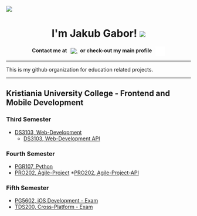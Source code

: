   ![](https://komarev.com/ghpvc/?username=JakubGabor&color=lightgray)
<div align="center"> 
  <h1>
    I'm Jakub Gabor!
  <img width ="50" src="https://camo.githubusercontent.com/d552948e7884c41fde2d32b9221d79f0df2076c7d824aaab954ca93f53d95884/68747470733a2f2f6d656469612e67697068792e636f6d2f6d656469612f6876524a434c467a6361737252346961377a2f67697068792e676966" />
  </h1>

   <b>
   Contact me at &nbsp; <a href="https://www.linkedin.com/in/jakub-gabor/"> <img height="16" align="center" src="https://upload.wikimedia.org/wikipedia/commons/thumb/a/aa/LinkedIn_2021.svg/2560px-LinkedIn_2021.svg.png" /> </a>
 </b>
   <b>
  &nbsp; or check-out my main profile &nbsp; <a href="https://github.com/JakubGabor"> <img height="25" align="center" src="https://raw.githubusercontent.com/Jakub-G-Education/.github/c7199add441871d6e30145d5cf4d4b85ac7b191a/profile/github-mark-white.svg" /> </a>
 </b>
</div>

<hr>

This is my github organization for education related projects.

<hr>

## Kristiania University College - Frontend and Mobile Development

### Third Semester
  * [DS3103, Web-Development](https://github.com/Jakub-G-Education/DS3103-Web-Development)
    * [DS3103, Web-Development API](https://github.com/Jakub-G-Education/DS3103-Web-Development-API)

### Fourth Semester
  * [PGR107, Python](https://github.com/Jakub-G-Education/PGR107-Python)
  * [PRO202, Agile-Project](https://github.com/Jakub-G-Education/PRO202-Agile-Project)
      *[PRO202, Agile-Project-API](https://github.com/Jakub-G-Education/PRO202-Agile-Project-API)

### Fifth Semester
  * [PG5602, iOS Development - Exam](https://github.com/Jakub-G-Education/PG5602-iOS-Development-Exam)
  * [TDS200, Cross-Platform - Exam](https://github.com/Jakub-G-Education/TDS200-Cross-Platform-Exam)


<!--

**Here are some ideas to get you started:**

🙋‍♀️ A short introduction - what is your organization all about?
🌈 Contribution guidelines - how can the community get involved?
👩‍💻 Useful resources - where can the community find your docs? Is there anything else the community should know?
🍿 Fun facts - what does your team eat for breakfast?
🧙 Remember, you can do mighty things with the power of [Markdown](https://docs.github.com/github/writing-on-github/getting-started-with-writing-and-formatting-on-github/basic-writing-and-formatting-syntax)
-->

